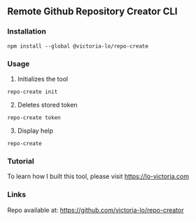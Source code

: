 ## Remote Github Repository Creator CLI
### Installation
```
npm install --global @victoria-lo/repo-create
```
### Usage
1. Initializes the tool
```
repo-create init
```
2. Deletes stored token
```
repo-create token
```
3. Display help
```
repo-create
```
### Tutorial
To learn how I built this tool, please visit https://lo-victoria.com

### Links
Repo available at: https://github.com/victoria-lo/repo-creator